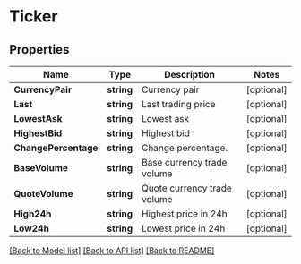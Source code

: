 # Ticker

## Properties
Name | Type | Description | Notes
------------ | ------------- | ------------- | -------------
**CurrencyPair** | **string** | Currency pair | [optional] 
**Last** | **string** | Last trading price | [optional] 
**LowestAsk** | **string** | Lowest ask | [optional] 
**HighestBid** | **string** | Highest bid | [optional] 
**ChangePercentage** | **string** | Change percentage. | [optional] 
**BaseVolume** | **string** | Base currency trade volume | [optional] 
**QuoteVolume** | **string** | Quote currency trade volume | [optional] 
**High24h** | **string** | Highest price in 24h | [optional] 
**Low24h** | **string** | Lowest price in 24h | [optional] 

[[Back to Model list]](../README.md#documentation-for-models) [[Back to API list]](../README.md#documentation-for-api-endpoints) [[Back to README]](../README.md)


